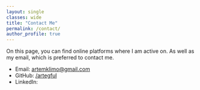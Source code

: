 ```yaml
---
layout: single
classes: wide
title: "Contact Me"
permalink: /contact/
author_profile: true
---
```

<p>On this page, you can find online platforms where I am active on. As well as my email, which is preferred to contact me.</p>
<ul>
  <li>Email: <a href="mailto:artemklimo@gmail.com" target="_blank">artemklimo@gmail.com</a></li>
  <li>GitHub: <a href="github.com/artegful">/artegful</a></li>
  <li>LinkedIn: </li>
</ul>
